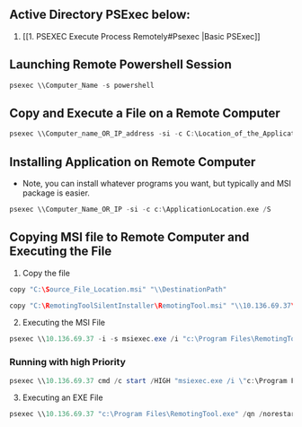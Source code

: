 ## Active Directory PSExec below:

1. [[1. PSEXEC  Execute Process Remotely#Psexec |Basic PSExec]]

## Launching Remote Powershell Session 

```c
psexec \\Computer_Name -s powershell
```

## Copy and Execute a File on a Remote Computer

```c
psexec \\Computer_name_OR_IP_address -si -c C:\Location_of_the_Application
```

## Installing Application on Remote Computer

- Note, you can install whatever programs you want, but typically and MSI package is easier.

```c
psexec \\Computer_Name_OR_IP -si -c c:\ApplicationLocation.exe /S
```

## Copying MSI file to Remote Computer and Executing the File

1. Copy the file

```c
copy "C:\Source_File_Location.msi" "\\DestinationPath"
```

```c
copy "C:\RemotingToolSilentInstaller\RemotingTool.msi" "\\10.136.69.37\c$\Program Files\"
```

2. Executing the MSI File

```powershell
psexec \\10.136.69.37 -i -s msiexec.exe /i "c:\Program Files\RemotingTool.msi" /qn /norestart /s
```

### Running with high Priority

```powershell
psexec \\10.136.69.37 cmd /c start /HIGH "msiexec.exe /i \"c:\Program Files\RemotingTool.msi\" /qn /norestart /s"

```

3. Executing an EXE File

```powershell
psexec \\10.136.69.37 "c:\Program Files\RemotingTool.exe" /qn /norestart /silent
```


